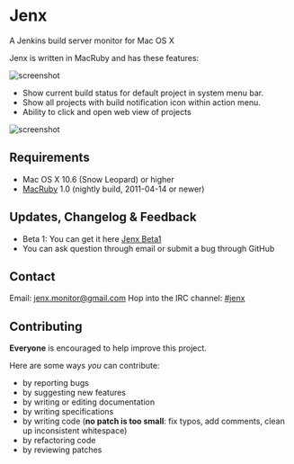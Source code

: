 # Jenx #

A Jenkins build server monitor for Mac OS X

Jenx is written in MacRuby and has these features:

![screenshot](http://urbancoding.github.com/jenx/images/menu.png)

* Show current build status for default project in system menu bar.
* Show all projects with build notification icon within action menu.
* Ability to click and open web view of projects

![screenshot](http://urbancoding.github.com/jenx/images/preferences.png)

Requirements
------------

* Mac OS X 10.6 (Snow Leopard) or higher
* [MacRuby](http://macruby.com/) 1.0 (nightly build, 2011-04-14 or newer)

Updates, Changelog & Feedback
------------

* Beta 1: You can get it here [Jenx Beta1](http://urbancoding.github.com/jenx/jenx/versions/beta1/Jenx.dmg)
* You can ask question through email or submit a bug through GitHub

Contact
------------

Email: jenx.monitor@gmail.com
Hop into the IRC channel: [#jenx](irc://freenode/jenx)

Contributing
------------
**Everyone** is encouraged to help improve this project.

Here are some ways *you* can contribute:

* by reporting bugs
* by suggesting new features
* by writing or editing documentation
* by writing specifications
* by writing code (**no patch is too small**: fix typos, add comments, clean up inconsistent whitespace)
* by refactoring code
* by reviewing patches

